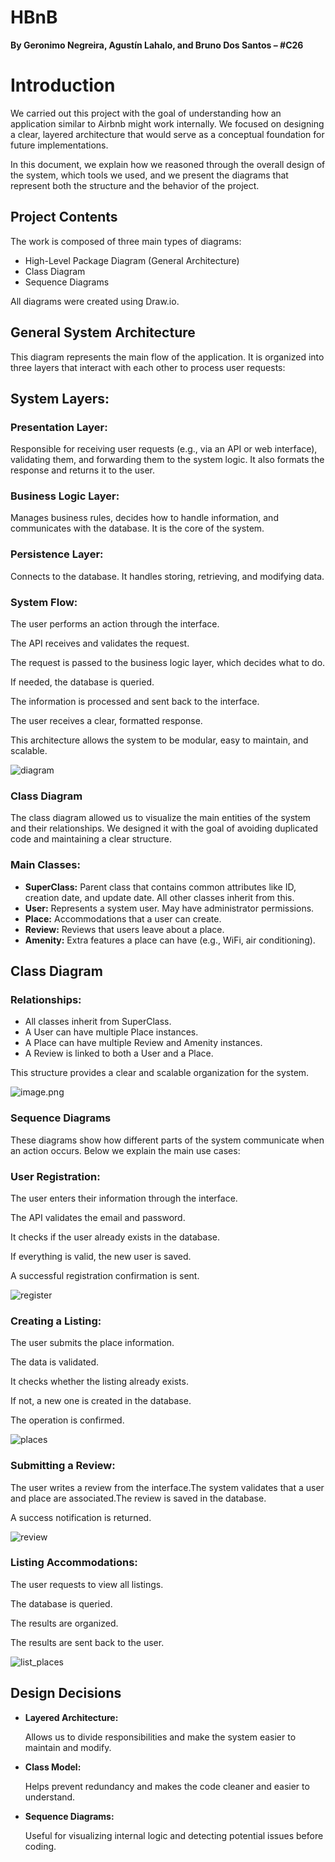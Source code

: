 # HBnB

**By Geronimo Negreira, Agustín Lahalo, and Bruno Dos Santos – #C26**

# **Introduction**

We carried out this project with the goal of understanding how an application similar to Airbnb might work internally. We focused on designing a clear, layered architecture that would serve as a conceptual foundation for future implementations.

In this document, we explain how we reasoned through the overall design of the system, which tools we used, and we present the diagrams that represent both the structure and the behavior of the project.

## **Project Contents**

The work is composed of three main types of diagrams:

- High-Level Package Diagram (General Architecture)
- Class Diagram
- Sequence Diagrams

All diagrams were created using Draw.io.

## **General System Architecture**

This diagram represents the main flow of the application. It is organized into three layers that interact with each other to process user requests:

## **System Layers:**

### **Presentation Layer:**

Responsible for receiving user requests (e.g., via an API or web interface), validating them, and forwarding them to the system logic. It also formats the response and returns it to the user.

### **Business Logic Layer:**

Manages business rules, decides how to handle information, and communicates with the database. It is the core of the system.

### **Persistence Layer:**

Connects to the database. It handles storing, retrieving, and modifying data.

### **System Flow:**

The user performs an action through the interface.

The API receives and validates the request.

The request is passed to the business logic layer, which decides what to do.

If needed, the database is queried.

The information is processed and sent back to the interface.

The user receives a clear, formatted response.

This architecture allows the system to be modular, easy to maintain, and scalable.

![diagram](diagram)

### **Class Diagram**

The class diagram allowed us to visualize the main entities of the system and their relationships. We designed it with the goal of avoiding duplicated code and maintaining a clear structure.

### **Main Classes:**

- **SuperClass:** Parent class that contains common attributes like ID, creation date, and update date. All other classes inherit from this.
- **User:** Represents a system user. May have administrator permissions.
- **Place:** Accommodations that a user can create.
- **Review:** Reviews that users leave about a place.
- **Amenity:** Extra features a place can have (e.g., WiFi, air conditioning).

## Class Diagram

### **Relationships:**

- All classes inherit from SuperClass.
- A User can have multiple Place instances.
- A Place can have multiple Review and Amenity instances.
- A Review is linked to both a User and a Place.

This structure provides a clear and scalable organization for the system.

![image.png](image.png)

### **Sequence Diagrams**

These diagrams show how different parts of the system communicate when an action occurs. Below we explain the main use cases:

### **User Registration:**

The user enters their information through the interface.

The API validates the email and password.

It checks if the user already exists in the database.

If everything is valid, the new user is saved.

A successful registration confirmation is sent.

![register](register)

### **Creating a Listing:**

The user submits the place information.

The data is validated.

It checks whether the listing already exists.

If not, a new one is created in the database.

The operation is confirmed.

![places](places)

### **Submitting a Review:**

The user writes a review from the interface.The system validates that a user and place are associated.The review is saved in the database.

A success notification is returned.

![review](review)

### **Listing Accommodations:**

The user requests to view all listings.

The database is queried.

The results are organized.

The results are sent back to the user.

![list_places](list_places)

## **Design Decisions**

- **Layered Architecture:**
    
    Allows us to divide responsibilities and make the system easier to maintain and modify.
    
- **Class Model:**
    
    Helps prevent redundancy and makes the code cleaner and easier to understand.
    
- **Sequence Diagrams:**
    
    Useful for visualizing internal logic and detecting potential issues before coding.
